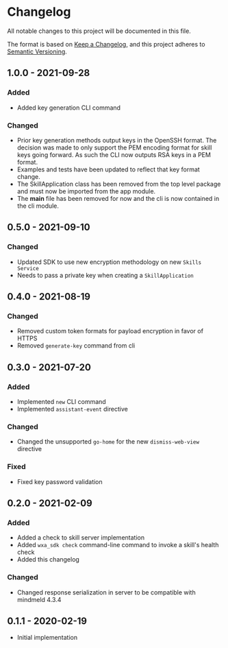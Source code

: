 # Changelog
All notable changes to this project will be documented in this file.

The format is based on [Keep a Changelog](https://keepachangelog.com/en/1.0.0/),
and this project adheres to [Semantic Versioning](https://semver.org/spec/v2.0.0.html).

## 1.0.0 - 2021-09-28

### Added

- Added key generation CLI command

### Changed

- Prior key generation methods output keys in the OpenSSH format. The decision was made to only support the PEM
  encoding format for skill keys going forward. As such the CLI now outputs RSA keys in a PEM format.
- Examples and tests have been updated to reflect that key format change.
- The SkillApplication class has been removed from the top level package and must now be imported from the app module.
- The __main__ file has been removed for now and the cli is now contained in the cli module.


## 0.5.0 - 2021-09-10

### Changed

- Updated SDK to use new encryption methodology on new `Skills Service`
- Needs to pass a private key when creating a `SkillApplication`

## 0.4.0 - 2021-08-19

### Changed

- Removed custom token formats for payload encryption in favor of HTTPS
- Removed `generate-key` command from cli

## 0.3.0 - 2021-07-20

### Added

- Implemented `new` CLI command
- Implemented `assistant-event` directive

### Changed

- Changed the unsupported `go-home` for the new `dismiss-web-view` directive

### Fixed

- Fixed key password validation

## 0.2.0 - 2021-02-09

### Added

- Added a check to skill server implementation
- Added `wxa_sdk check` command-line command to invoke a skill's health check
- Added this changelog

### Changed

- Changed response serialization in server to be compatible with mindmeld 4.3.4

## 0.1.1 - 2020-02-19

- Initial implementation
